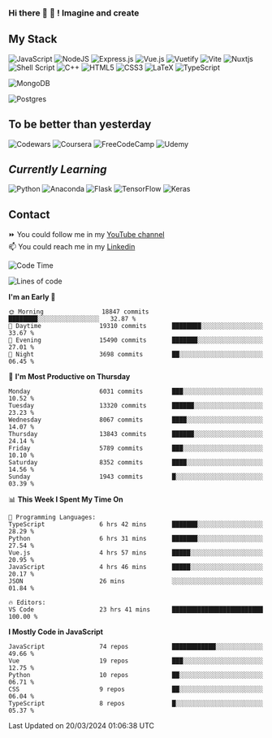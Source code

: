 ### Hi there 👋 🤖 ! Imagine and create

## My Stack
![JavaScript](https://img.shields.io/badge/javascript-%23323330.svg?style=for-the-badge&logo=javascript&logoColor=%23F7DF1E) ![NodeJS](https://img.shields.io/badge/node.js-6DA55F?style=for-the-badge&logo=node.js&logoColor=white) <img alt="Express.js" src="https://img.shields.io/badge/express.js%20-%23404d59.svg?&style=for-the-badge"/> ![Vue.js](https://img.shields.io/badge/vuejs-%2335495e.svg?style=for-the-badge&logo=vuedotjs&logoColor=%234FC08D) ![Vuetify](https://img.shields.io/badge/Vuetify-1867C0?style=for-the-badge&logo=vuetify&logoColor=AEDDFF) ![Vite](https://img.shields.io/badge/vite-%23646CFF.svg?style=for-the-badge&logo=vite&logoColor=white) ![Nuxtjs](https://img.shields.io/badge/Nuxt-002E3B?style=for-the-badge&logo=nuxtdotjs&logoColor=#00DC82) ![Shell Script](https://img.shields.io/badge/shell_script-%23121011.svg?style=for-the-badge&logo=gnu-bash&logoColor=white) ![C++](https://img.shields.io/badge/c++-%2300599C.svg?style=for-the-badge&logo=c%2B%2B&logoColor=white) ![HTML5](https://img.shields.io/badge/html5-%23E34F26.svg?style=for-the-badge&logo=html5&logoColor=white) ![CSS3](https://img.shields.io/badge/css3-%231572B6.svg?style=for-the-badge&logo=css3&logoColor=white) ![LaTeX](https://img.shields.io/badge/latex-%23008080.svg?style=for-the-badge&logo=latex&logoColor=white) ![TypeScript](https://img.shields.io/badge/typescript-%23007ACC.svg?style=for-the-badge&logo=typescript&logoColor=white)
<div>
  <img alt="MongoDB" src ="https://img.shields.io/badge/MongoDB-%234ea94b.svg?&style=for-the-badge&logo=mongodb&logoColor=white"/>
  
  ![Postgres](https://img.shields.io/badge/postgres-%23316192.svg?style=for-the-badge&logo=postgresql&logoColor=white)
</div>

## To be better than yesterday
![Codewars](https://img.shields.io/badge/Codewars-B1361E?style=for-the-badge&logo=codewars&logoColor=grey)
  ![Coursera](https://img.shields.io/badge/Coursera-%230056D2.svg?style=for-the-badge&logo=Coursera&logoColor=white)
  ![FreeCodeCamp](https://img.shields.io/badge/Freecodecamp-%23123.svg?&style=for-the-badge&logo=freecodecamp&logoColor=green)
  ![Udemy](https://img.shields.io/badge/Udemy-A435F0?style=for-the-badge&logo=Udemy&logoColor=white)

## *Currently Learning*
![Python](https://img.shields.io/badge/python-3670A0?style=for-the-badge&logo=python&logoColor=ffdd54) ![Anaconda](https://img.shields.io/badge/Anaconda-%2344A833.svg?style=for-the-badge&logo=anaconda&logoColor=white) 
![Flask](https://img.shields.io/badge/flask-%23000.svg?style=for-the-badge&logo=flask&logoColor=white) ![TensorFlow](https://img.shields.io/badge/TensorFlow-%23FF6F00.svg?style=for-the-badge&logo=TensorFlow&logoColor=white) ![Keras](https://img.shields.io/badge/Keras-%23D00000.svg?style=for-the-badge&logo=Keras&logoColor=white)

## Contact
⏩ You could follow me in my <a href="https://www.youtube.com/c/ViktorJimenezF" target="blank">YouTube channel</a>   <br>
📫 You could reach me in my <a href="https://www.linkedin.com/in/victorjuanjimenez/" target="blank">Linkedin</a>  

<!--START_SECTION:waka-->
![Code Time](http://img.shields.io/badge/Code%20Time-2%2C066%20hrs%2036%20mins-blue)

![Lines of code](https://img.shields.io/badge/From%20Hello%20World%20I%27ve%20Written-73.5%20million%20lines%20of%20code-blue)

**I'm an Early 🐤** 

```text
🌞 Morning                18847 commits       ████████░░░░░░░░░░░░░░░░░   32.87 % 
🌆 Daytime                19310 commits       ████████░░░░░░░░░░░░░░░░░   33.67 % 
🌃 Evening                15490 commits       ███████░░░░░░░░░░░░░░░░░░   27.01 % 
🌙 Night                  3698 commits        ██░░░░░░░░░░░░░░░░░░░░░░░   06.45 % 
```
📅 **I'm Most Productive on Thursday** 

```text
Monday                   6031 commits        ███░░░░░░░░░░░░░░░░░░░░░░   10.52 % 
Tuesday                  13320 commits       ██████░░░░░░░░░░░░░░░░░░░   23.23 % 
Wednesday                8067 commits        ████░░░░░░░░░░░░░░░░░░░░░   14.07 % 
Thursday                 13843 commits       ██████░░░░░░░░░░░░░░░░░░░   24.14 % 
Friday                   5789 commits        ███░░░░░░░░░░░░░░░░░░░░░░   10.10 % 
Saturday                 8352 commits        ████░░░░░░░░░░░░░░░░░░░░░   14.56 % 
Sunday                   1943 commits        █░░░░░░░░░░░░░░░░░░░░░░░░   03.39 % 
```


📊 **This Week I Spent My Time On** 

```text
💬 Programming Languages: 
TypeScript               6 hrs 42 mins       ███████░░░░░░░░░░░░░░░░░░   28.29 % 
Python                   6 hrs 31 mins       ███████░░░░░░░░░░░░░░░░░░   27.54 % 
Vue.js                   4 hrs 57 mins       █████░░░░░░░░░░░░░░░░░░░░   20.95 % 
JavaScript               4 hrs 46 mins       █████░░░░░░░░░░░░░░░░░░░░   20.17 % 
JSON                     26 mins             ░░░░░░░░░░░░░░░░░░░░░░░░░   01.84 % 

🔥 Editors: 
VS Code                  23 hrs 41 mins      █████████████████████████   100.00 % 
```

**I Mostly Code in JavaScript** 

```text
JavaScript               74 repos            ████████████░░░░░░░░░░░░░   49.66 % 
Vue                      19 repos            ███░░░░░░░░░░░░░░░░░░░░░░   12.75 % 
Python                   10 repos            ██░░░░░░░░░░░░░░░░░░░░░░░   06.71 % 
CSS                      9 repos             ██░░░░░░░░░░░░░░░░░░░░░░░   06.04 % 
TypeScript               8 repos             █░░░░░░░░░░░░░░░░░░░░░░░░   05.37 % 
```




 Last Updated on 20/03/2024 01:06:38 UTC
<!--END_SECTION:waka-->

<!--
**ViktorJJF/ViktorJJF** is a ✨ _special_ ✨ repository because its `README.md` (this file) appears on your GitHub profile.



Here are some ideas to get you started:

- 🔭 I’m currently working on ...
- 🌱 I’m currently learning ...
- 👯 I’m looking to collaborate on ...
- 🤔 I’m looking for help with ...
- 💬 Ask me about ...
- 📫 How to reach me: ...
- 😄 Pronouns: ...
- ⚡ Fun fact: ...
-->

